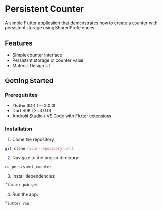 # Persistent Counter

A simple Flutter application that demonstrates how to create a counter with persistent storage using SharedPreferences.

## Features

- Simple counter interface
- Persistent storage of counter value
- Material Design UI

## Getting Started

### Prerequisites

- Flutter SDK (>=3.0.0)
- Dart SDK (>=3.0.0)
- Android Studio / VS Code with Flutter extensions

### Installation

1. Clone the repository:
```bash
git clone [your-repository-url]
```

2. Navigate to the project directory:
```bash
cd persistent_counter
```

3. Install dependencies:
```bash
flutter pub get
```

4. Run the app:
```bash
flutter run
```